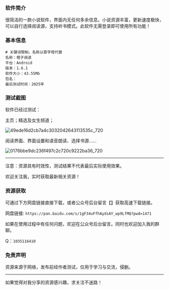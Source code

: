 ### 软件简介

很简洁的一款小说软件，界面内无任何多余信息。小说资源丰富，更新速度极快，可以自行选择阅读源，支持听书模式。此软件无需登录即可使用所有功能！


### 基本信息

```
# 关键词限制，名称以首字母代替
名称：橙子阅读
平台：Android
版本：1.6.1
软件大小：43.55Mb
包名：
最后测试时间：2025年
```


### 测试截图

软件已经过测试：

主页；精选及女生频道；

![49ede16d2cb7a4c3032042643113535c_720](https://github.com/user-attachments/assets/9dbd5832-c9c7-49c2-9dda-f6c7baad7362)


阅读界面、界面设置和语音朗读、选择书源……

![0176bbe9dc236f497c2c720c9222ba36_720](https://github.com/user-attachments/assets/233006ea-6f2c-4be0-8570-70788023ed96)





---

注意：资源具有时效性，测试结果不代表最后实际使用效果。

欢迎关注我，实时获取最新相关资源！



### 资源获取

可通过下方网盘链接直接下载，或者公众号后台留言【】获取高速下载链接。

网盘链接: `https://pan.baidu.com/s/1gF34uFfhAydsAY_wp9LfMQ?pwd=1471` 

如果在使用过程中有任何问题，欢迎在公众号后台留言。同时也欢迎加入我的群聊。

Q：`1035116410`

### 免责声明

资源来源于网络，发布前经作者测试，仅用于学习与交流，侵删。

---

如果觉得对我分享的资源感兴趣，求关注不迷路！
